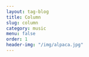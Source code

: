 ```yaml
---
layout: tag-blog
title: Column
slug: column
category: music
menu: false
order: 1
header-img: "/img/alpaca.jpg"
---
```

